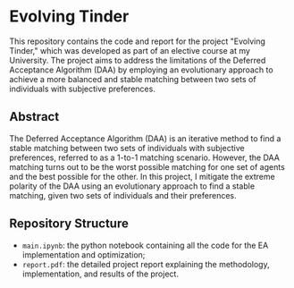 # Evolving Tinder
This repository contains the code and report for the project "Evolving Tinder," which was developed as part of an elective course at my University. The project aims to address the limitations of the Deferred Acceptance Algorithm (DAA) by employing an evolutionary approach to achieve a more balanced and stable matching between two sets of individuals with subjective preferences.

## Abstract
The Deferred Acceptance Algorithm (DAA) is an iterative method to find a stable matching between two sets of individuals with subjective preferences, referred to as a 1-to-1 matching scenario. However, the DAA matching turns out to be the worst possible matching for one set of agents and the best possible for the other. In this project, I mitigate the extreme polarity of the DAA using an evolutionary approach to find a stable matching, given two sets of individuals and their preferences.

## Repository Structure
- `main.ipynb`: the python notebook containing all the code for the EA implementation and optimization;
- `report.pdf`: the detailed project report explaining the methodology, implementation, and results of the project.
